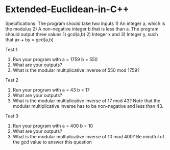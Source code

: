 # Extended-Euclidean-in-C++

Specifications: The program should take two inputs 1) An integer a, which is the
modulus 2) A non-negative integer b that is less than a. The program should output
three values 1) gcd(a,b) 2) Integer x and 3) Integer y, such that ax + by = gcd(a,b)

Test 1
1) Run your program with a = 1759 b = 550
2) What are your outputs?
3) What is the modular multiplicative inverse of 550 mod 1759?

Test 2
1) Run your program with a = 43 b = 17
2) What are your outputs?
3) What is the modular multiplicative inverse of 17 mod 43? Note that the modular
multiplicative inverse has to be non-negative and less than 43.

Test 3
1) Run your program with a = 400 b = 10
2) What are your outputs?
3) What is the modular multiplicative inverse of 10 mod 400? Be mindful of the gcd
value to answer this question
